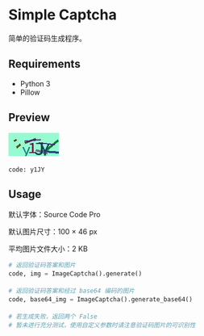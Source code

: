 # Simple Captcha

简单的验证码生成程序。

## Requirements
* Python 3
* Pillow

## Preview
![image](https://raw.githubusercontent.com/BlowingDust/SimpleCaptcha/master/image/my_code_y1JY.jpg)

``code: y1JY``

## Usage
默认字体：Source Code Pro

默认图片尺寸：100 × 46 px

平均图片文件大小：2 KB
```python
# 返回验证码答案和图片
code, img = ImageCaptcha().generate()

# 返回验证码答案和经过 base64 编码的图片
code, base64_img = ImageCaptcha().generate_base64()

# 若生成失败，返回两个 False
# 暂未进行充分测试，使用自定义参数时请注意验证码图片的可识别性
```

